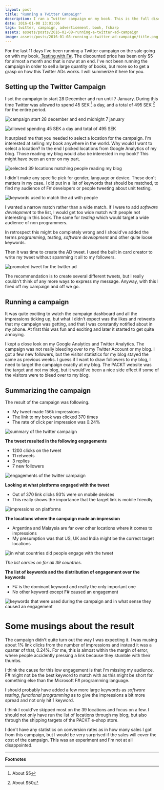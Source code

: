 ```yaml
---
layout: post
title: "Running a Twitter Campaign"
description: I ran a Twitter campaign on my book. This is the full disclosure on how it was setup, the results and what I could've done differently to get a better engagement rate.
date: 2016-01-08 13:01:06
tags: twitter, campaign, advertisement, book, fsharp
assets: assets/posts/2016-01-08-running-a-twitter-ad-campaign
image: assets/posts/2016-01-08-running-a-twitter-ad-campaign/title.png
---
```


For the last 11 days I've been running a Twitter campaign on the sale going on with my book, [Testing with F#](https://www.packtpub.com/application-development/testing-f). The discounted price has been only $5 for almost a month and that is now at an end. I've not been running the campaign in order to sell a large quantity of books, but more so to get a grasp on how this Twitter ADs works. I will summerize it here for you.

## Setting up the Twitter Campaign

I set the campaign to start 28 December and run until 7 January. During this time Twitter was allowed to spend 45 SEK [^1] a day, and a total of 495 SEK [^2] for the entire period.

![campaign start 28 december and end midnight 7 january](/assets/posts/2016-01-08-running-a-twitter-ad-campaign/time.png)

![allowed spending 45 SEK a day and total of 495 SEK](/assets/posts/2016-01-08-running-a-twitter-ad-campaign/budget.png)

It surpised me that you needed to select a location for the campaign. I'm interested at selling my book anywhere in the world. Why would I want to select a location? In the end I picked locations from Google Analytics of my blog. Those reading my blog would also be interested in my book? This might have been an error on my part.

![selected 39 locations matching people reading my blog](/assets/posts/2016-01-08-running-a-twitter-ad-campaign/locations.png)

I didn't make any specific pick for gender, language or device. These don't matters in my case. I did put in a list of keywords that should be matched, to find my audience of F# developers or people tweeting about unit testing.

![keywords used to match the ad with people](/assets/posts/2016-01-08-running-a-twitter-ad-campaign/keywords.png)

I wanted a narrow match rather than a wide match. If I were to add _software development_ to the list, I would get too wide match with people not interesting in this book. The same for _testing_ which would target a wide audience of non programmers.

In retrospect this might be completely wrong and I should've added the terms _programming_, _testing_, _software development_ and other quite loose keywords.

Then it was time to create the AD tweet. I used the built in card creator to write my tweet without spamming it all to my followers.

![promoted tweet for the twitter ad](/assets/posts/2016-01-08-running-a-twitter-ad-campaign/tweet.png)

The recommendation is to create several different tweets, but I really couldn't think of any more ways to express my message. Anyway, with this I fired off my campaign and off we go.

## Running a campaign

It was quite exciting to watch the campaign dashboard and all the impressions ticking up, but what I didn't expect was the likes and retweets that my campaign was getting, and that I was constantly notified about in my phone. At first this was fun and exciting and later it started to get quite annoying.

I kept a close look on my Google Analytics and Twitter Analytics. The campaign was not really bleeding over to my Twitter Account or my blog. I got a few new followers, but the visitor statistics for my blog stayed the same as previous weeks. I guess if I want to draw followers to my blog, I need to target the campaign exactly at my blog. The PACKT website was the target and not my blog, but it would've been a nice side effect if some of the visitors were to bleed over to my blog.

## Summarizing the campaign 

The result of the campaign was following.

* My tweet made 156k impressions
* The link to my book was clicked 370 times
* The rate of click per impression was 0.24%

![summary of the twitter campaign](/assets/posts/2016-01-08-running-a-twitter-ad-campaign/summary.png)

**The tweet resulted in the following engagements**

* 1200 clicks on the tweet
* 11 retweets
* 3 replies
* 7 new followers

![engagements of the twitter campaign](/assets/posts/2016-01-08-running-a-twitter-ad-campaign/engagements.png)

**Looking at what platforms engaged with the tweet**

* Out of 370 link clicks 93% were on mobile devices
* This really shows the importance that the target link is mobile friendly

![impressions on platforms](/assets/posts/2016-01-08-running-a-twitter-ad-campaign/platforms.png)

**The locations where the campaign made an impression**

* Argentina and Malaysia are far over other locations where it comes to impressions
* My presumption was that US, UK and India might be the correct target locations

![in what countries did people engage with the tweet](/assets/posts/2016-01-08-running-a-twitter-ad-campaign/locations_result.png)

_The list carries on for all 39 countries._

**The list of keywords and the distribution of engagement over the keywords**

* F# is the dominant keyword and really the only important one
* No other keyword except F# caused an engagement

![keywords that were used during the campaign and in what sense they caused an engagement](/assets/posts/2016-01-08-running-a-twitter-ad-campaign/keywords_result.png)

# Some musings about the result

The campaign didn't quite turn out the way I was expecting it. I was musing about 1% link clicks from the number of impressions and instead it was a quarter of that, 0.24%. For me, this is almost within the margin of error, where people accidently pressing a link because they stumble with their thumbs.

I think the cause for this low engagement is that I'm missing my audience. F# might not be the best keyword to match with as this might be short for something else than the Microsoft F# programming language.

I should probably have added a few more large keywords as _software testing_, _functional programming_ as to give the impressions a bit more spread and not only hit 1 keyword.

I think I could've skipped most on the 39 locations and focus on a few. I should not only have run the list of locations through my blog, but also through the shipping targets of the PACKT e-shop store.

I don't have any statistics on conversion rates as in how many sales I got from this campaign, but I would be very surprised if the sales will cover the cost of the campaign. This was an experiment and I'm not at all disappointed.

---
**Footnotes**

[^1]: About $5
[^2]: About $50


